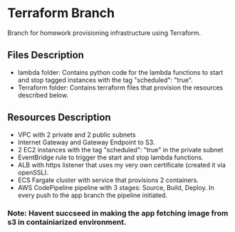 # Terraform Branch
Branch for homework provisioning infrastructure using Terraform.

## Files Description
* lambda folder: Contains python code for the lambda functions to start and stop tagged instances with the tag "scheduled":  "true".
* Terraform folder: Contains terraform files that provision the resources described below.

## Resources Description
* VPC with 2 private and 2 public subnets
* Internet Gateway and Gateway Endpoint to S3.
* 2 EC2 instances with the tag "scheduled": "true" in the private subnet
* EventBridge rule to trigger the start and stop lambda functions.
* ALB with https listener that uses my very own certificate (created it via openSSL).
* ECS Fargate cluster with service that provisions 2 containers.
* AWS CodePipeline pipeline with 3 stages: Source, Build, Deploy. In every push to the app branch the pipeline initiated.

### Note: Havent succseed in making the app fetching image from s3 in containiarized environment.
